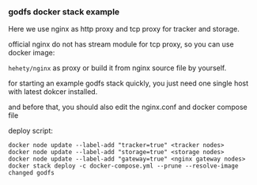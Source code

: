 ### godfs docker stack example 



Here we use nginx as http proxy and tcp proxy for tracker and storage.

official nginx do not has stream module for tcp proxy, so you can use docker image:

```hehety/nginx``` as proxy or build it from nginx source file by yourself.

for starting an example godfs stack quickly, you just need one single host with latest dokcer installed.

and before that, you should also edit the nginx.conf and docker compose file

deploy script:

```shell
docker node update --label-add "tracker=true" <tracker nodes>
docker node update --label-add "storage=true" <storage nodes>
docker node update --label-add "gateway=true" <nginx gateway nodes>
docker stack deploy -c docker-compose.yml --prune --resolve-image changed godfs
```










